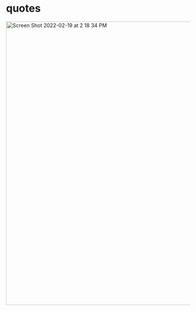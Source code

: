# quotes

<img width="776" alt="Screen Shot 2022-02-19 at 2 18 34 PM" src="https://user-images.githubusercontent.com/92617960/154878874-ad39e3ef-a499-4d38-9577-435f47e42d27.png">
